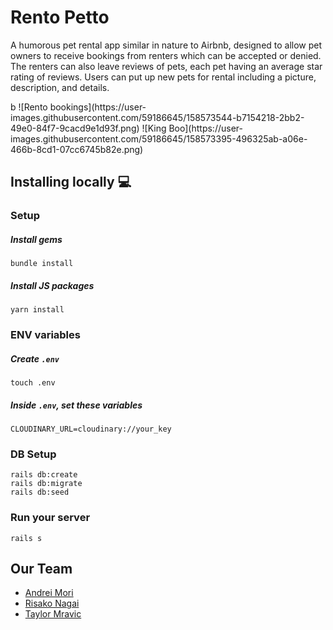 # Rento Petto
<p align="left">A humorous pet rental app similar in nature to Airbnb, designed to allow pet owners to receive bookings from renters which can be accepted or denied. The renters can also leave reviews of pets, each pet having an average star rating of reviews. Users can put up new pets for rental including a picture, description, and details.</p>
b
![Rento bookings](https://user-images.githubusercontent.com/59186645/158573544-b7154218-2bb2-49e0-84f7-9cacd9e1d93f.png)
![King Boo](https://user-images.githubusercontent.com/59186645/158573395-496325ab-a06e-466b-8cd1-07cc6745b82e.png)



## Installing locally :computer:
### Setup
##### Install gems
```
bundle install
```
##### Install JS packages
```
yarn install
```

### ENV variables
##### Create `.env`
```
touch .env
```
##### Inside `.env`, set these variables
```
CLOUDINARY_URL=cloudinary://your_key
```

### DB Setup
```
rails db:create
rails db:migrate
rails db:seed
```

### Run your server

```
rails s
```


## Our Team
* [Andrei Mori](https://github.com/andreicodenz)
* [Risako Nagai](https://github.com/Risako03)
* [Taylor Mravic](https://github.com/tmravic)
